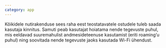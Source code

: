 ```yaml
---
category: app
---
```

Kõikidele nutirakenduse sees raha eest teostatavatele ostudele tuleb saada
kasutaja kinnitus. Samuti peab kasutajat hoiatama nende tegevuste puhul, mis
eeldavad suuremahulist andmesideteenuse kasutamist (eriti roaming’u puhul) ning
soovitada nende tegevuste jaoks kasutada Wi-Fi ühendust.

